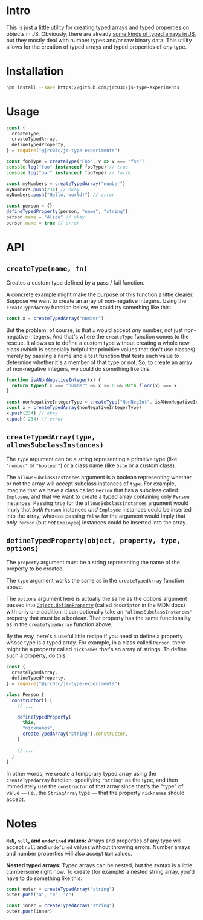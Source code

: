 # Intro

This is just a little utility for creating typed arrays and typed properties on objects in JS. Obviously, there are already [some kinds of typed arrays in JS](https://developer.mozilla.org/en-US/docs/Web/JavaScript/Guide/Typed_arrays), but they mostly deal with number types and/or raw binary data. This utility allows for the creation of typed arrays and typed properties of _any_ type.

# Installation

```bash
npm install --save https://github.com/jrc03c/js-type-experiments
```

# Usage

```js
const {
  createType,
  createTypedArray,
  defineTypedProperty,
} = require("@jrc03c/js-type-experiments")

const fooType = createType("Foo", v => v === "foo")
console.log("foo" instanceof fooType) // true
console.log("bar" instanceof fooType) // false

const myNumbers = createTypedArray("number")
myNumbers.push(234) // okay
myNumbers.push("Hello, world!") // error

const person = {}
defineTypedProperty(person, "name", "string")
person.name = "Alice" // okay
person.name = true // error
```

# API

## `createType(name, fn)`

Creates a custom type defined by a pass / fail function.

A concrete example might make the purpose of this function a little clearer. Suppose we want to create an array of non-negative integers. Using the `createTypedArray` function below, we could try something like this:

```js
const x = createTypedArray("number")
```

But the problem, of course, is that `x` would accept _any_ number, not just non-negative integers. And that's where the `createType` function comes to the rescue. It allows us to define a custom type without creating a whole new class (which is especially helpful for primitive values that don't use classes) merely by passing a name and a test function that tests each value to determine whether it's a member of that type or not. So, to create an array of non-negative integers, we could do something like this:

```js
function isANonNegativeInteger(x) {
  return typeof x === "number" && x >= 0 && Math.floor(x) === x
}

const nonNegativeIntegerType = createType("NonNegInt", isANonNegativeInteger)
const x = createTypedArray(nonNegativeIntegerType)
x.push(234) // okay
x.push(-234) // error
```

## `createTypedArray(type, allowsSubclassInstances)`

The `type` argument can be a string representing a primitive type (like `"number"` or `"boolean"`) or a class name (like `Date` or a custom class).

The `allowsSubclassInstances` argument is a boolean representing whether or not the array will accept subclass instances of `type`. For example, imagine that we have a class called `Person` that has a subclass called `Employee`, and that we want to create a typed array containing only `Person` instances. Passing `true` for the `allowsSubclassInstances` argument would imply that _both_ `Person` instances _and_ `Employee` instances could be inserted into the array; whereas passing `false` for the argument would imply that _only_ `Person` (but _not_ `Employee`) instances could be inserted into the array.

## `defineTypedProperty(object, property, type, options)`

The `property` argument must be a string representing the name of the property to be created.

The `type` argument works the same as in the `createTypedArray` function above.

The `options` argument here is actually the same as the options argument passed into [`Object.defineProperty`](https://developer.mozilla.org/en-US/docs/Web/JavaScript/Reference/Global_Objects/Object/defineProperty) (called `descriptor` in the MDN docs) with only one addition: it can optionally take an `"allowsSubclassInstances"` property that must be a boolean. That property has the same functionality as in the `createTypedArray` function above.

By the way, here's a useful little recipe if you need to define a property whose type is a typed array. For example, in a class called `Person`, there might be a property called `nicknames` that's an array of strings. To define such a property, do this:

```js
const {
  createTypedArray,
  defineTypedProperty,
} = require("@jrc03c/js-type-experiments")

class Person {
  constructor() {
    // ...

    defineTypedProperty(
      this,
      "nicknames",
      createTypedArray("string").constructor,
    )

    // ...
  }
}
```

In other words, we create a temporary typed array using the `createTypedArray` function, specifying `"string"` as the type, and then immediately use the `constructor` of that array since that's the "type" of value — i.e., the `StringArray` type — that the property `nicknames` should accept.

# Notes

**`NaN`, `null`, and `undefined` values:** Arrays and properties of any type will accept `null` and `undefined` values without throwing errors. Number arrays and number properties will also accept `NaN` values.

**Nested typed arrays:** Typed arrays can be nested, but the syntax is a little cumbersome right now. To create (for example) a nested string array, you'd have to do something like this:

```js
const outer = createTypedArray("string")
outer.push("a", "b", "c")

const inner = createTypedArray("string")
outer.push(inner)
```
